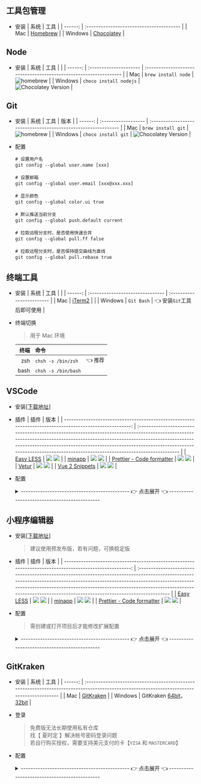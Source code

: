 ## 工具包管理
  - 安装
    |    系统 | 工具                                     |
    | ------: | :--------------------------------------- |
    |     Mac | [Homebrew](https://brew.sh)              |
    | Windows | [Chocolatey](https://www.chocolatey.org) |

## Node
  - 安装
    |    系统 | 工具                   |                                                                   |
    | ------: | :--------------------- | :---------------------------------------------------------------- |
    |     Mac | `brew install node`    | ![homebrew](https://img.shields.io/homebrew/v/node)               |
    | Windows | `choco install nodejs` | ![Chocolatey Version](https://img.shields.io/chocolatey/v/nodejs) |

## Git
  - 安装
    |    系统 | 工具                | 版本                                                           |
    | ------: | :------------------ | :------------------------------------------------------------- |
    |     Mac | `brew install git`  | ![homebrew](https://img.shields.io/homebrew/v/git)             |
    | Windows | `choco install git` | ![Chocolatey Version](https://img.shields.io/chocolatey/v/git) |

  - 配置
    ```shell
    # 设置用户名
    git config --global user.name [xxx]

    # 设置邮箱
    git config --global user.email [xxx@xxx.xxx]

    # 显示颜色
    git config --global color.ui true

    # 默认推送当前分支
    git config --global push.default current

    # 拉取远程分支时，是否使用快速合并
    git config --global pull.ff false

    # 拉取远程分支时，是否保持提交曲线为直线
    git config --global pull.rebase true
    ```

## 终端工具
  - 安装
    |    系统 | 工具                             |                           |
    | ------: | :------------------------------- | :------------------------ |
    |     Mac | [iTerm2](https://www.iterm2.com) |                           |
    | Windows | `Git Bash`                       | 👈 安装`Git`工具后即可使用 |

  - 终端切换
    > 用于 Mac 环境

    | 终端 | 命令                |        |
    | ---: | :------------------ | :----- |
    |  zsh | `chsh -s /bin/zsh`  | 👈 推荐 |
    | bash | `chsh -s /bin/bash` |        |

## VSCode
  - 安装[[下载地址](https://code.visualstudio.com/Download)]

  - 插件
    |                                                                                                    插件 | 版本                                                                                                                                                                                                                                                                                                                       |
    | ------------------------------------------------------------------------------------------------------: | :------------------------------------------------------------------------------------------------------------------------------------------------------------------------------------------------------------------------------------------------------------------------------------------------------------------------- |
    |                      [Easy LESS](https://marketplace.visualstudio.com/items?itemName=mrcrowl.easy-less) | [![](https://vsmarketplacebadge.apphb.com/version/mrcrowl.easy-less.svg)](https://marketplace.visualstudio.com/items?itemName=mrcrowl.easy-less) [![](https://vsmarketplacebadge.apphb.com/installs/mrcrowl.easy-less.svg)](https://marketplace.visualstudio.com/items?itemName=mrcrowl.easy-less)                         |
    |                     [minapp](https://marketplace.visualstudio.com/items?itemName=qiu8310.minapp-vscode) | [![](https://vsmarketplacebadge.apphb.com/version/qiu8310.minapp-vscode.svg)](https://marketplace.visualstudio.com/items?itemName=qiu8310.minapp-vscode) [![](https://vsmarketplacebadge.apphb.com/installs/qiu8310.minapp-vscode.svg)](https://marketplace.visualstudio.com/items?itemName=qiu8310.minapp-vscode)         |
    | [Prettier - Code formatter](https://marketplace.visualstudio.com/items?itemName=esbenp.prettier-vscode) | [![](https://vsmarketplacebadge.apphb.com/version/esbenp.prettier-vscode.svg)](https://marketplace.visualstudio.com/items?itemName=esbenp.prettier-vscode) [![](https://vsmarketplacebadge.apphb.com/installs/esbenp.prettier-vscode.svg)](https://marketplace.visualstudio.com/items?itemName=esbenp.prettier-vscode)     |
    |                               [Vetur](https://marketplace.visualstudio.com/items?itemName=octref.vetur) | [![](https://vsmarketplacebadge.apphb.com/version/octref.vetur.svg)](https://marketplace.visualstudio.com/items?itemName=octref.vetur) [![](https://vsmarketplacebadge.apphb.com/installs/octref.vetur.svg)](https://marketplace.visualstudio.com/items?itemName=octref.vetur)                                             |
    |           [Vue 2 Snippets](https://marketplace.visualstudio.com/items?itemName=hollowtree.vue-snippets) | [![](https://vsmarketplacebadge.apphb.com/version/hollowtree.vue-snippets.svg)](https://marketplace.visualstudio.com/items?itemName=hollowtree.vue-snippets) [![](https://vsmarketplacebadge.apphb.com/installs/hollowtree.vue-snippets.svg)](https://marketplace.visualstudio.com/items?itemName=hollowtree.vue-snippets) |

  - 配置
    <details>
    <summary>--------------------------------------------- 👉 点击展开 👈 ---------------------------------------------</summary>

    ```json
    {
      "editor.formatOnSave": true,
      "editor.stablePeek": true,
      "editor.tabCompletion": "on",
      "editor.tabSize": 2,
      "editor.wordWrapColumn": 120,
      "editor.minimap.enabled": false,
      "explorer.openEditors.visible": 0,
      "search.exclude": {
        "**/dist": true,
        "**/miniprogram_npm": true
      },
      "files.watcherExclude": {
        "**/dist/**": true,
        "**/miniprogram_npm/**": true
      },
      "files.associations": {
        "*.cjson": "jsonc",
        "*.wxs": "javascript",
        "*.wxss": "css"
      },
      "emmet.includeLanguages": {
        "wxml": "html"
      },
      "minapp-vscode.wxmlFormatter": "prettyHtml",
      "minapp-vscode.formatMaxLineCharacters": 120,
      "minapp-vscode.disableAutoConfig": true,
      "minapp-vscode.showSuggestionOnEnter": true,
      "minapp-vscode.prettier": {
        "printWidth": 120,
        "semi": false,
        "singleQuote": true,
        "trailingComma": "none"
      },
      "minapp-vscode.prettyHtml": {
        "printWidth": 120,
        "usePrettier": false,
        "sortAttributes": true
      },
      "vetur.format.defaultFormatterOptions": {
        "prettyhtml": {
          "printWidth": 120,
          "usePrettier": false,
          "sortAttributes": true
        },
        "prettier": {
          "printWidth": 120,
          "semi": false,
          "singleQuote": true,
          "trailingComma": "none"
        }
      },
      "prettier.printWidth": 120,
      "prettier.singleQuote": true,
      "prettier.semi": false,
      "prettier.trailingComma": "none",
      "less.compile": {
        "outExt": ".wxss"
      }
    }
    ```
    </details>

## 小程序编辑器

  - 安装[[下载地址](https://developers.weixin.qq.com/miniprogram/dev/devtools/download.html)]
    > 建议使用预发布版，若有问题，可换稳定版

  - 插件
    |                                                                                                    插件 | 版本                                                                                                                                                                                                                                                                                                                   |
    | ------------------------------------------------------------------------------------------------------: | :--------------------------------------------------------------------------------------------------------------------------------------------------------------------------------------------------------------------------------------------------------------------------------------------------------------------- |
    |                      [Easy LESS](https://marketplace.visualstudio.com/items?itemName=mrcrowl.easy-less) | [![](https://vsmarketplacebadge.apphb.com/version/mrcrowl.easy-less.svg)](https://marketplace.visualstudio.com/items?itemName=mrcrowl.easy-less) [![](https://vsmarketplacebadge.apphb.com/installs/mrcrowl.easy-less.svg)](https://marketplace.visualstudio.com/items?itemName=mrcrowl.easy-less)                     |
    |                     [minapp](https://marketplace.visualstudio.com/items?itemName=qiu8310.minapp-vscode) | [![](https://vsmarketplacebadge.apphb.com/version/qiu8310.minapp-vscode.svg)](https://marketplace.visualstudio.com/items?itemName=qiu8310.minapp-vscode) [![](https://vsmarketplacebadge.apphb.com/installs/qiu8310.minapp-vscode.svg)](https://marketplace.visualstudio.com/items?itemName=qiu8310.minapp-vscode)     |
    | [Prettier - Code formatter](https://marketplace.visualstudio.com/items?itemName=esbenp.prettier-vscode) | [![](https://vsmarketplacebadge.apphb.com/version/esbenp.prettier-vscode.svg)](https://marketplace.visualstudio.com/items?itemName=esbenp.prettier-vscode) [![](https://vsmarketplacebadge.apphb.com/installs/esbenp.prettier-vscode.svg)](https://marketplace.visualstudio.com/items?itemName=esbenp.prettier-vscode) |

  - 配置
    > 需创建或打开项目后才能修改扩展配置
    <details>
    <summary>--------------------------------------------- 👉 点击展开 👈 ---------------------------------------------</summary>

    ```json
    {
      "editor.formatOnSave": true,
      "editor.stablePeek": true,
      "editor.tabCompletion": "on",
      "editor.tabSize": 2,
      "editor.wordWrapColumn": 120,
      "editor.minimap.enabled": false,
      "explorer.openEditors.visible": 0,
      "search.exclude": {
        "**/dist": true,
        "**/miniprogram_npm": true
      },
      "files.watcherExclude": {
        "**/dist/**": true,
        "**/miniprogram_npm/**": true
      },
      "files.associations": {
        "*.cjson": "jsonc",
        "*.wxs": "javascript",
        "*.wxss": "css"
      },
      "[wxml]": {
        "editor.defaultFormatter": "qiu8310.minapp-vscode"
      },
      "[css]": {
        "editor.defaultFormatter": "esbenp.prettier-vscode"
      },
      "[json]": {
        "editor.defaultFormatter": "esbenp.prettier-vscode"
      },
      "[javascript]": {
        "editor.defaultFormatter": "esbenp.prettier-vscode"
      },
      "minapp-vscode.wxmlFormatter": "prettyHtml",
      "minapp-vscode.formatMaxLineCharacters": 120,
      "minapp-vscode.disableAutoConfig": true,
      "minapp-vscode.showSuggestionOnEnter": true,
      "minapp-vscode.prettier": {
        "printWidth": 120,
        "semi": false,
        "singleQuote": true,
        "trailingComma": "none"
      },
      "minapp-vscode.prettyHtml": {
        "printWidth": 120,
        "usePrettier": false,
        "sortAttributes": true
      },
      "prettier.printWidth": 120,
      "prettier.singleQuote": true,
      "prettier.semi": false,
      "prettier.trailingComma": "none",
      "less.compile": {
        "outExt": ".wxss"
      }
    }
    ```
    </details>

## GitKraken
  - 安装
    |    系统 | 工具                                                                                                                                       |
    | ------: | :----------------------------------------------------------------------------------------------------------------------------------------- |
    |     Mac | [GitKraken](https://release.gitkraken.com/darwin/installGitKraken.dmg)                                                                     |
    | Windows | GitKraken [64bit](https://release.gitkraken.com/win64/GitKrakenSetup.exe)，[32bit](https://release.gitkraken.com/win32/GitKrakenSetup.exe) |

  - 登录
    > 免费版无法长期使用私有仓库  
      找【 夏时定 】解决帐号密码登录问题  
      若自行购买授权，需要支持美元支付的卡【`VISA` 和 `MASTERCARD`】

  - 配置
    <details>
    <summary>--------------------------------------------- 👉 点击展开 👈 ---------------------------------------------</summary>

    - General
      ![General](img/gitkraken-general.jpg)

    - Profile
      ![Profile](img/gitkraken-profile.jpg)

    - SSH
    </details>
